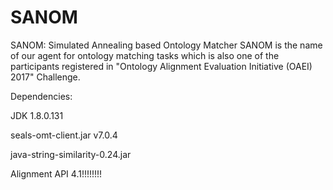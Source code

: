 # SANOM
SANOM: Simulated Annealing based Ontology Matcher
SANOM is the name of our agent for ontology matching tasks which is also one of the participants registered in "Ontology Alignment Evaluation Initiative (OAEI) 2017" Challenge.


Dependencies:

JDK 1.8.0.131

seals-omt-client.jar v7.0.4

java-string-similarity-0.24.jar

Alignment API 4.1!!!!!!!!

